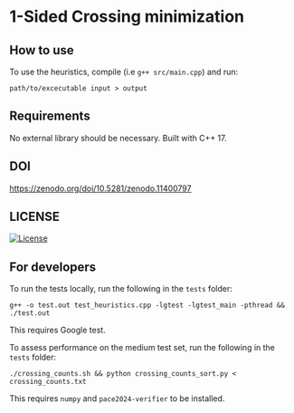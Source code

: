 # 1-Sided Crossing minimization
## How to use
To use the heuristics, compile (i.e `g++ src/main.cpp`) and run:
```
path/to/excecutable input > output
```

## Requirements
No external library should be necessary.
Built with C++ 17.

## DOI
https://zenodo.org/doi/10.5281/zenodo.11400797

## LICENSE
[![License](http://img.shields.io/:license-BSD--3--Clause-blue.svg?style=flat-square)](https://opensource.org/license/BSD-3-clause)

## For developers
To run the tests locally, run the following in the `tests` folder:
```
g++ -o test.out test_heuristics.cpp -lgtest -lgtest_main -pthread && ./test.out
```
This requires Google test.

To assess performance on the medium test set, run the following in the `tests` folder:
```
./crossing_counts.sh && python crossing_counts_sort.py < crossing_counts.txt
```
This requires `numpy` and `pace2024-verifier` to be installed.
